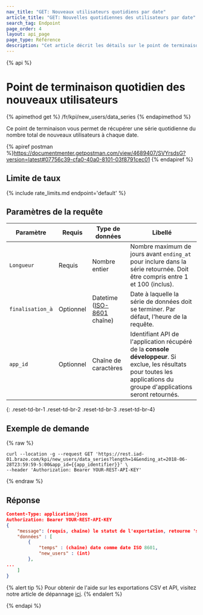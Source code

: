 ```yaml
---
nav_title: "GET: Nouveaux utilisateurs quotidiens par date"
article_title: "GET: Nouvelles quotidiennes des utilisateurs par date"
search_tag: Endpoint
page_order: 4
layout: api_page
page_type: Référence
description: "Cet article décrit les détails sur le point de terminaison Get Daily New Users."
---
```


{% api %}
# Point de terminaison quotidien des nouveaux utilisateurs
{% apimethod get %}
/fr/kpi/new_users/data_series
{% endapimethod %}

Ce point de terminaison vous permet de récupérer une série quotidienne du nombre total de nouveaux utilisateurs à chaque date.

{% apiref postman %}https://documentmenter.getpostman.com/view/4689407/SVYrsdsG?version=latest#07756c39-cfa0-40a0-8101-03f8791cec01 {% endapiref %}

## Limite de taux

{% include rate_limits.md endpoint='default' %}

## Paramètres de la requête

| Paramètre        | Requis    | Type de données                                                                | Libellé                                                                                                                                                                   |
| ---------------- | --------- | ------------------------------------------------------------------------------ | ------------------------------------------------------------------------------------------------------------------------------------------------------------------------- |
| `Longueur`       | Requis    | Nombre entier                                                                  | Nombre maximum de jours avant `ending_at` pour inclure dans la série retournée. Doit être compris entre 1 et 100 (inclus).                                                |
| `finalisation_à` | Optionnel | Datetime <br>([ISO-8601](https://en.wikipedia.org/wiki/ISO_8601) chaîne) | Date à laquelle la série de données doit se terminer. Par défaut, l'heure de la requête.                                                                                  |
| `app_id`         | Optionnel | Chaîne de caractères                                                           | Identifiant API de l'application récupéré de la **console développeur**. Si exclue, les résultats pour toutes les applications du groupe d'applications seront retournés. |
{: .reset-td-br-1 .reset-td-br-2 .reset-td-br-3  .reset-td-br-4}

## Exemple de demande
{% raw %}
```
curl --location -g --request GET 'https://rest.iad-01.braze.com/kpi/new_users/data_series?length=14&ending_at=2018-06-28T23:59:59-5:00&app_id={{app_identifier}}' \
--header 'Authorization: Bearer YOUR-REST-API-KEY'
```
{% endraw %}

## Réponse

```json
Content-Type: application/json
Authorization: Bearer YOUR-REST-API-KEY
{
    "message": (requis, chaîne) le statut de l'exportation, retourne 'success' lorsqu'il est terminé sans erreurs,
    "données" : [
        {
            "temps" : (chaîne) date comme date ISO 8601,
            "new_users" : (int)
        },
...
    ]
}
```
{% alert tip %}
Pour obtenir de l'aide sur les exportations CSV et API, visitez notre article de dépannage [ici]({{site.baseurl}}/user_guide/data_and_analytics/export_braze_data/export_troubleshooting/).
{% endalert %}

{% endapi %}
